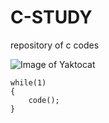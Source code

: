 # C-STUDY
repository of c codes


![Image of Yaktocat](https://octodex.github.com/images/yaktocat.png)

```
while(1)
{
    code();
}
```
